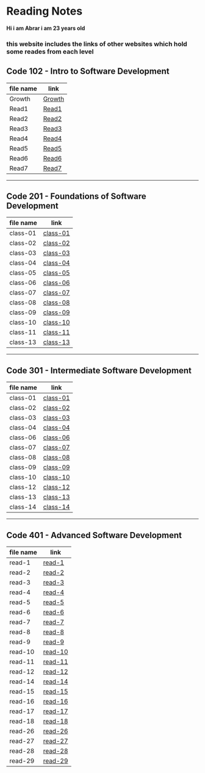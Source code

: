 # Reading Notes
**Hi i am Abrar i am 23 years old**

### this website includes the links of other websites which hold some reades from each level

## Code 102 - Intro to Software Development

|file name| link                                                           |
|---------|----------------------------------------------------------------|
|Growth   |[Growth](https://abraralzubaidi.github.io/reading-notes/Growth) |
|Read1    |[Read1](https://abraralzubaidi.github.io/reading-notes/Read1)   |
|Read2    |[Read2](https://abraralzubaidi.github.io/reading-notes/Read2)   |
|Read3    |[Read3](https://abraralzubaidi.github.io/reading-notes/Read3)   |
|Read4    |[Read4](https://abraralzubaidi.github.io/reading-notes/Read4)   |
|Read5    |[Read5](https://abraralzubaidi.github.io/reading-notes/Read5)   |
|Read6    |[Read6](https://abraralzubaidi.github.io/reading-notes/Read6)   | 
|Read7    |[Read7](https://abraralzubaidi.github.io/reading-notes/Read7)   |


-------------------------------------------------------------------------------------


## Code 201 - Foundations of Software Development

|file name| link                                                              |
|---------|-------------------------------------------------------------------|
|class-01 |[class-01](https://abraralzubaidi.github.io/reading-notes/class-01)|
|class-02 |[class-02](https://abraralzubaidi.github.io/reading-notes/class-02)|
|class-03 |[class-03](https://abraralzubaidi.github.io/reading-notes/class-03)|
|class-04 |[class-04](https://abraralzubaidi.github.io/reading-notes/class-04)|
|class-05 |[class-05](https://abraralzubaidi.github.io/reading-notes/class-05)|
|class-06 |[class-06](https://abraralzubaidi.github.io/reading-notes/class-06)|
|class-07 |[class-07](https://abraralzubaidi.github.io/reading-notes/class-07)|
|class-08 |[class-08](https://abraralzubaidi.github.io/reading-notes/class-08)|
|class-09 |[class-09](https://abraralzubaidi.github.io/reading-notes/class-09)|
|class-10 |[class-10](https://abraralzubaidi.github.io/reading-notes/class-10)|
|class-11 |[class-11](https://abraralzubaidi.github.io/reading-notes/class11)|
|class-13 |[class-13](https://abraralzubaidi.github.io/reading-notes/class-13)|


-----------------------------------------------------------------------------------------



## Code 301 - Intermediate Software Development

|file name| link                                                              |
|---------|-------------------------------------------------------------------|
|class-01 |[class-01](https://abraralzubaidi.github.io/reading-notes/301/class01)|
|class-02 |[class-02](https://abraralzubaidi.github.io/reading-notes/301/class02)|
|class-03 |[class-03](https://abraralzubaidi.github.io/reading-notes/301/class03)|
|class-04 |[class-04](https://abraralzubaidi.github.io/reading-notes/301/class04)|
|class-06 |[class-06](https://abraralzubaidi.github.io/reading-notes/301/class06)|
|class-07 |[class-07](https://abraralzubaidi.github.io/reading-notes/301/class07)|
|class-08 |[class-08](https://abraralzubaidi.github.io/reading-notes/301/class08)|
|class-09 |[class-09](https://abraralzubaidi.github.io/reading-notes/301/class09)|
|class-10 |[class-10](https://abraralzubaidi.github.io/reading-notes/301/class10)|
|class-12 |[class-12](https://abraralzubaidi.github.io/reading-notes/301/class12)|
|class-13 |[class-13](https://abraralzubaidi.github.io/reading-notes/301/class13)|
|class-14 |[class-14](https://abraralzubaidi.github.io/reading-notes/301/class14)|



-----------------------------------------------------------------------------------------


## Code 401 - Advanced Software Development

|file name| link                                                              |
|---------|-------------------------------------------------------------------|
|read-1 |[read-1](https://abraralzubaidi.github.io/reading-notes/401/read1)|
|read-2 |[read-2](https://abraralzubaidi.github.io/reading-notes/401/read2)|
|read-3 |[read-3](https://abraralzubaidi.github.io/reading-notes/401/read3)|
|read-4 |[read-4](https://abraralzubaidi.github.io/reading-notes/401/read4)|
|read-5 |[read-5](https://abraralzubaidi.github.io/reading-notes/401/read5)|
|read-6 |[read-6](https://abraralzubaidi.github.io/reading-notes/401/read6)|
|read-7 |[read-7](https://abraralzubaidi.github.io/reading-notes/401/read7)|
|read-8 |[read-8](https://abraralzubaidi.github.io/reading-notes/401/read8)|
|read-9 |[read-9](https://abraralzubaidi.github.io/reading-notes/401/read9)|
|read-10 |[read-10](https://abraralzubaidi.github.io/reading-notes/401/read10)|
|read-11 |[read-11](https://abraralzubaidi.github.io/reading-notes/401/read11)|
|read-12 |[read-12](https://abraralzubaidi.github.io/reading-notes/401/read12)|
|read-14 |[read-14](https://abraralzubaidi.github.io/reading-notes/401/read14)|
|read-15 |[read-15](https://abraralzubaidi.github.io/reading-notes/401/read15)|
|read-16 |[read-16](https://abraralzubaidi.github.io/reading-notes/401/read16)|
|read-17 |[read-17](https://abraralzubaidi.github.io/reading-notes/401/read17)|
|read-18 |[read-18](https://abraralzubaidi.github.io/reading-notes/401/read18)|
|read-26 |[read-26](https://abraralzubaidi.github.io/reading-notes/401/read26)|
|read-27 |[read-27](https://abraralzubaidi.github.io/reading-notes/401/read27)|
|read-28 |[read-28](https://abraralzubaidi.github.io/reading-notes/401/read28)|
|read-29 |[read-29](https://abraralzubaidi.github.io/reading-notes/401/read29)|

